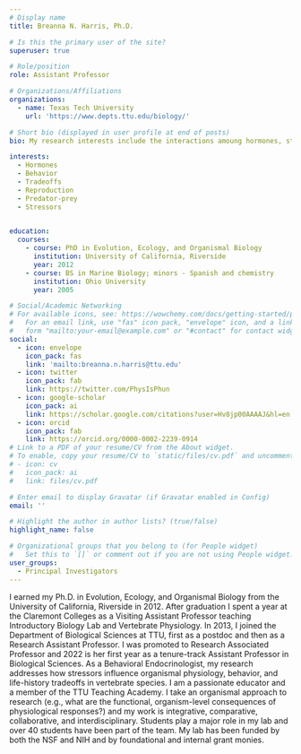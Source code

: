 ```yaml
---
# Display name
title: Breanna N. Harris, Ph.D.

# Is this the primary user of the site?
superuser: true

# Role/position
role: Assistant Professor

# Organizations/Affiliations
organizations:
  - name: Texas Tech University
    url: 'https://www.depts.ttu.edu/biology/'

# Short bio (displayed in user profile at end of posts)
bio: My research interests include the interactions amoung hormones, stress, behavior, health, and fitness.

interests:
  - Hormones
  - Behavior
  - Tradeoffs
  - Reproduction
  - Predator-prey
  - Stressors
  

education:
  courses:
    - course: PhD in Evolution, Ecology, and Organismal Biology
      institution: University of California, Riverside
      year: 2012
    - course: BS in Marine Biology; minors - Spanish and chemistry
      institution: Ohio University
      year: 2005

# Social/Academic Networking
# For available icons, see: https://wowchemy.com/docs/getting-started/page-builder/#icons
#   For an email link, use "fas" icon pack, "envelope" icon, and a link in the
#   form "mailto:your-email@example.com" or "#contact" for contact widget.
social:
  - icon: envelope
    icon_pack: fas
    link: 'mailto:breanna.n.harris@ttu.edu'
  - icon: twitter
    icon_pack: fab
    link: https://twitter.com/PhysIsPhun
  - icon: google-scholar
    icon_pack: ai
    link: https://scholar.google.com/citations?user=Hv8jp00AAAAJ&hl=en
  - icon: orcid
    icon_pack: fab
    link: https://orcid.org/0000-0002-2239-0914
# Link to a PDF of your resume/CV from the About widget.
# To enable, copy your resume/CV to `static/files/cv.pdf` and uncomment the lines below.
# - icon: cv
#   icon_pack: ai
#   link: files/cv.pdf

# Enter email to display Gravatar (if Gravatar enabled in Config)
email: ''

# Highlight the author in author lists? (true/false)
highlight_name: false

# Organizational groups that you belong to (for People widget)
#   Set this to `[]` or comment out if you are not using People widget.
user_groups:
  - Principal Investigators
---
```


I earned my Ph.D. in Evolution, Ecology, and Organismal Biology from the University of California, Riverside in 2012. After graduation I spent a year at the Claremont Colleges as a Visiting Assistant Professor teaching Introductory Biology Lab and Vertebrate Physiology. In 2013, I joined the Department of Biological Sciences at TTU, first as a postdoc and then as a Research Assistant Professor. I was promoted to Research Associated Professor and 2022 is her first year as a tenure-track Assistant Professor in Biological Sciences. As a Behavioral Endocrinologist, my research addresses how stressors influence organismal physiology, behavior, and life-history tradeoffs in vertebrate species. I am a passionate educator and a member of the TTU Teaching Academy. I take an organismal approach to research (e.g., what are the functional, organism-level consequences of physiological responses?) and my work is integrative, comparative, collaborative, and interdisciplinary. Students play a major role in my lab and over 40 students have been part of the team. My lab has been funded by both the NSF and NIH and by foundational and internal grant monies.
